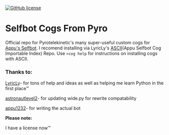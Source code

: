 [![GitHub license](https://img.shields.io/github/license/Pyrotelekinetic/Pyros-Cogs.svg)](https://github.com/Pyrotelekinetic/Pyros-Cogs/blob/master/LICENSE)
# Selfbot Cogs From Pyro
Official repo for Pyrotelekinetic's many super-useful custom cogs for [Appu's Selfbot](https://github.com/appu1232/Discord-Selfbot). I recomend installing via LyricLy's [ASCII](https://github.com/LyricLy/ASCII)\(Appu Selfbot Cog Importable Index) Repo. Use `>cog help` for instructions on installing cogs with ASCII.

### Thanks to:

[LyricLy](https://github.com/LyricLy)- for tons of help and ideas as well as helping me learn Python in the first place™

[astronautlevel2](https://github.com/astronautlevel2)- for updating wide.py for rewrite compatability

[appu1232](https://github.com/appu1232)- for writing the actual bot

__Please note:__

I have a license now™
